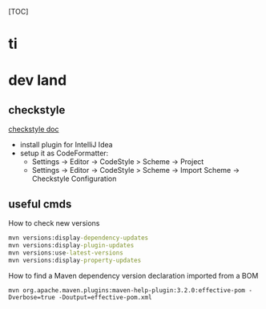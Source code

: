 [TOC]

# ti

# dev land

## checkstyle 

[checkstyle doc](https://checkstyle.sourceforge.io/)

* install plugin for IntelliJ Idea
* setup it as CodeFormatter: 
  * Settings -> Editor -> CodeStyle > Scheme -> Project
  * Settings -> Editor -> CodeStyle > Scheme -> Import Scheme -> Checkstyle Configuration

## useful cmds

How to check new versions
```cmd
mvn versions:display-dependency-updates
mvn versions:display-plugin-updates
mvn versions:use-latest-versions
mvn versions:display-property-updates
```

How to find a Maven dependency version declaration imported from a BOM
```
mvn org.apache.maven.plugins:maven-help-plugin:3.2.0:effective-pom -Dverbose=true -Doutput=effective-pom.xml
```